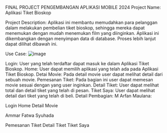FINAL PROJECT PENGEMBANGAN APLIKASI MOBILE 2024 Project Name: Aplikasi Tiket Bioskop

Project Description: Aplikasi ini membantu memudahkan para pelanggan dalam melakukan pembelian tiket bioskop, sehingga mereka dapat menemukan dengan mudah menemukan film yang diinginkan. Aplikasi ini dikembangkan dengan menyimpan data di database. Proses lebih lanjut dapat dilihat dibawah ini.

Use Case: ![image](https://github.com/Arfan-maulana/Final_PamA/assets/114915872/221506c6-51a5-419a-bdea-c359ce158e74)


Login: User yang telah terdaftar dapat masuk ke dalam Aplikasi Tiket Bioskop.
Home: User dapat memilih aplikasi yang telah ada pada Aplikasi Tiket Bioskop.
Detai Movie: Pada detail movie user dapat melihat detail dari sebuah movie.
Pemesanan Tiket: Pada bagian ini user dapat memesan movie sesuai dengan yang user inginkan.
Detail Tiket: User dapat melihat total dan detail tiket yang telah di pesan.
Tiket Saya: User dapat melihat detail dari tiket yang telah di beli.
Detail Pembagian: M Arfan Maulana:

Login
Home
Detail Movie

Ammar Fatwa Syuhada

Pemesanan Tiket
Detail Tiket
Tiket Saya
